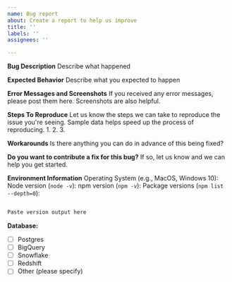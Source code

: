 ```yaml
---
name: Bug report
about: Create a report to help us improve
title: ''
labels: ''
assignees: ''

---
```


**Bug Description**
Describe what happened

**Expected Behavior**
Describe what you expected to happen

**Error Messages and Screenshots**
If you received any error messages, please post them here. Screenshots are also helpful.

**Steps To Reproduce**
Let us know the steps we can take to reproduce the issue you're seeing. Sample data helps speed up the process of reproducing.
1. 
2. 
3. 

**Workarounds**
Is there anything you can do in advance of this being fixed?

**Do you want to contribute a fix for this bug?**
If so, let us know and we can help you get started.

**Environment Information**
Operating System (e.g., MacOS, Windows 10):
Node version (`node -v`):
npm version (`npm -v`):
Package versions (`npm list --depth=0`):

```markdown

Paste version output here

```

**Database:**
- [ ] Postgres
- [ ] BigQuery
- [ ] Snowflake
- [ ] Redshift
- [ ] Other (please specify)
